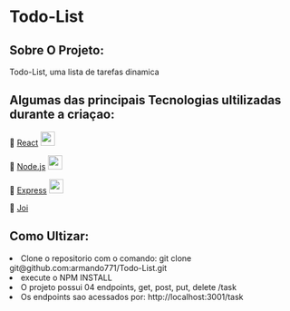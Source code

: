 # Todo-List

## Sobre O Projeto: 

<p>Todo-List, uma lista de tarefas dinamica</p>

## Algumas das principais Tecnologias ultilizadas durante a criaçao:

<p>🔗 <a href="https://reactjs.org/docs/hello-world.html" target="_blank">React</a> <img src="https://cdn.jsdelivr.net/gh/devicons/devicon/icons/react/react-original-wordmark.svg"  width="25px"/> </p>

<p>🔗 <a href="https://nodejs.org/pt-br/docs/" target="_blank">Node.js</a> <img src="https://cdn.jsdelivr.net/gh/devicons/devicon/icons/nodejs/nodejs-original-wordmark.svg" width="25px" /> </p>

<p>🔗 <a href="https://expressjs.com/pt-br/" target="_blank">Express</a> <img src="https://cdn.jsdelivr.net/gh/devicons/devicon/icons/express/express-original-wordmark.svg" width="25px" /> </p>

<p>🔗 <a href="https://joi.dev/api/?v=17.5.0" target="_blank">Joi</a></p>

## Como Ultizar:

<li>Clone o repositorio com o comando: git clone git@github.com:armando771/Todo-List.git </li>
<li>execute o NPM INSTALL </li>
<li>O projeto possui 04 endpoints, get, post, put, delete /task </li>
<li>Os endpoints sao acessados por: http://localhost:3001/task </li>
